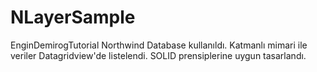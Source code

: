 # NLayerSample
EnginDemirogTutorial 
Northwind Database kullanıldı.
Katmanlı mimari ile veriler Datagridview'de listelendi.
SOLID prensiplerine uygun tasarlandı.


